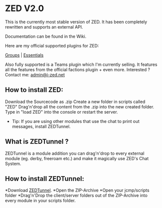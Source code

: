 ZED V2.0
=====

This is the currently most stable version of ZED.
It has been completely rewritten and supports an external API.

Documentation can be found in the Wiki.


Here are my official supported plugins for ZED:

[Groups](https://github.com/IZEDx/Groups) | [Essentials](https://github.com/IZEDx/Essentials)

Also fully supported is a Teams plugin which I'm currently selling.
It features all the features from the official factions plugin + even more.
Interested ? Contact me: admin@i-zed.net


How to install ZED:
--------
Download the Sourcecode as .zip
Create a new folder in scripts called "ZED"
Drag'n'drop all the content from the .zip into the new created folder.
Type in "load ZED" into the console or restart the server.
 * Tip: If you are using other modules that use the chat to print out messages, install ZEDTunnel.



What is ZEDTunnel ?
--------------------------------
ZEDTunnel is a module addition you can drag'n'drop to every external module (eg. derby, freeroam etc.) and make it magically use ZED's Chat System.

How to install ZEDTunnel:
--------------------------
*Download [ZEDTunnel](https://github.com/evildev/ZED/releases/download/2.0/ZEDTunnel.zip).
*Open the ZIP-Archive
*Open your jcmp/scripts folder
*Drag'n'Drop the client/server folders out of the ZIP-Archive into every module in your scripts folder.
